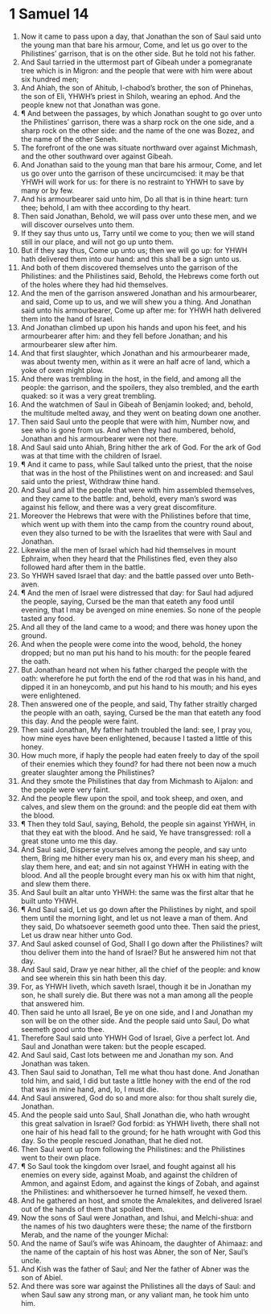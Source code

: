 ﻿# 1 Samuel  14
1. Now it came to pass upon a day, that Jonathan the son of Saul said unto the young man that bare his armour, Come, and let us go over to the Philistines’ garrison, that is on the other side. But he told not his father. 
2. And Saul tarried in the uttermost part of Gibeah under a pomegranate tree which is in Migron: and the people that were with him were about six hundred men; 
3. And Ahiah, the son of Ahitub, I-chabod’s brother, the son of Phinehas, the son of Eli, YHWH’s priest in Shiloh, wearing an ephod. And the people knew not that Jonathan was gone. 
4. ¶ And between the passages, by which Jonathan sought to go over unto the Philistines’ garrison, there was a sharp rock on the one side, and a sharp rock on the other side: and the name of the one was Bozez, and the name of the other Seneh. 
5. The forefront of the one was situate northward over against Michmash, and the other southward over against Gibeah. 
6. And Jonathan said to the young man that bare his armour, Come, and let us go over unto the garrison of these uncircumcised: it may be that YHWH will work for us: for there is no restraint to YHWH to save by many or by few. 
7. And his armourbearer said unto him, Do all that is in thine heart: turn thee; behold, I am with thee according to thy heart. 
8. Then said Jonathan, Behold, we will pass over unto these men, and we will discover ourselves unto them. 
9. If they say thus unto us, Tarry until we come to you; then we will stand still in our place, and will not go up unto them. 
10. But if they say thus, Come up unto us; then we will go up: for YHWH hath delivered them into our hand: and this shall be a sign unto us. 
11. And both of them discovered themselves unto the garrison of the Philistines: and the Philistines said, Behold, the Hebrews come forth out of the holes where they had hid themselves. 
12. And the men of the garrison answered Jonathan and his armourbearer, and said, Come up to us, and we will shew you a thing. And Jonathan said unto his armourbearer, Come up after me: for YHWH hath delivered them into the hand of Israel. 
13. And Jonathan climbed up upon his hands and upon his feet, and his armourbearer after him: and they fell before Jonathan; and his armourbearer slew after him. 
14. And that first slaughter, which Jonathan and his armourbearer made, was about twenty men, within as it were an half acre of land, which a yoke of oxen might plow. 
15. And there was trembling in the host, in the field, and among all the people: the garrison, and the spoilers, they also trembled, and the earth quaked: so it was a very great trembling. 
16. And the watchmen of Saul in Gibeah of Benjamin looked; and, behold, the multitude melted away, and they went on beating down one another. 
17. Then said Saul unto the people that were with him, Number now, and see who is gone from us. And when they had numbered, behold, Jonathan and his armourbearer were not there. 
18. And Saul said unto Ahiah, Bring hither the ark of God. For the ark of God was at that time with the children of Israel. 
19. ¶ And it came to pass, while Saul talked unto the priest, that the noise that was in the host of the Philistines went on and increased: and Saul said unto the priest, Withdraw thine hand. 
20. And Saul and all the people that were with him assembled themselves, and they came to the battle: and, behold, every man’s sword was against his fellow, and there was a very great discomfiture. 
21. Moreover the Hebrews that were with the Philistines before that time, which went up with them into the camp from the country round about, even they also turned to be with the Israelites that were with Saul and Jonathan. 
22. Likewise all the men of Israel which had hid themselves in mount Ephraim, when they heard that the Philistines fled, even they also followed hard after them in the battle. 
23. So YHWH saved Israel that day: and the battle passed over unto Beth-aven. 
24. ¶ And the men of Israel were distressed that day: for Saul had adjured the people, saying, Cursed be the man that eateth any food until evening, that I may be avenged on mine enemies. So none of the people tasted any food. 
25. And all they of the land came to a wood; and there was honey upon the ground. 
26. And when the people were come into the wood, behold, the honey dropped; but no man put his hand to his mouth: for the people feared the oath. 
27. But Jonathan heard not when his father charged the people with the oath: wherefore he put forth the end of the rod that was in his hand, and dipped it in an honeycomb, and put his hand to his mouth; and his eyes were enlightened. 
28. Then answered one of the people, and said, Thy father straitly charged the people with an oath, saying, Cursed be the man that eateth any food this day. And the people were faint. 
29. Then said Jonathan, My father hath troubled the land: see, I pray you, how mine eyes have been enlightened, because I tasted a little of this honey. 
30. How much more, if haply the people had eaten freely to day of the spoil of their enemies which they found? for had there not been now a much greater slaughter among the Philistines? 
31. And they smote the Philistines that day from Michmash to Aijalon: and the people were very faint. 
32. And the people flew upon the spoil, and took sheep, and oxen, and calves, and slew them on the ground: and the people did eat them with the blood. 
33. ¶ Then they told Saul, saying, Behold, the people sin against YHWH, in that they eat with the blood. And he said, Ye have transgressed: roll a great stone unto me this day. 
34. And Saul said, Disperse yourselves among the people, and say unto them, Bring me hither every man his ox, and every man his sheep, and slay them here, and eat; and sin not against YHWH in eating with the blood. And all the people brought every man his ox with him that night, and slew them there. 
35. And Saul built an altar unto YHWH: the same was the first altar that he built unto YHWH. 
36. ¶ And Saul said, Let us go down after the Philistines by night, and spoil them until the morning light, and let us not leave a man of them. And they said, Do whatsoever seemeth good unto thee. Then said the priest, Let us draw near hither unto God. 
37. And Saul asked counsel of God, Shall I go down after the Philistines? wilt thou deliver them into the hand of Israel? But he answered him not that day. 
38. And Saul said, Draw ye near hither, all the chief of the people: and know and see wherein this sin hath been this day. 
39. For, as YHWH liveth, which saveth Israel, though it be in Jonathan my son, he shall surely die. But there was not a man among all the people that answered him. 
40. Then said he unto all Israel, Be ye on one side, and I and Jonathan my son will be on the other side. And the people said unto Saul, Do what seemeth good unto thee. 
41. Therefore Saul said unto YHWH God of Israel, Give a perfect lot. And Saul and Jonathan were taken: but the people escaped. 
42. And Saul said, Cast lots between me and Jonathan my son. And Jonathan was taken. 
43. Then Saul said to Jonathan, Tell me what thou hast done. And Jonathan told him, and said, I did but taste a little honey with the end of the rod that was in mine hand, and, lo, I must die. 
44. And Saul answered, God do so and more also: for thou shalt surely die, Jonathan. 
45. And the people said unto Saul, Shall Jonathan die, who hath wrought this great salvation in Israel? God forbid: as YHWH liveth, there shall not one hair of his head fall to the ground; for he hath wrought with God this day. So the people rescued Jonathan, that he died not. 
46. Then Saul went up from following the Philistines: and the Philistines went to their own place. 
47. ¶ So Saul took the kingdom over Israel, and fought against all his enemies on every side, against Moab, and against the children of Ammon, and against Edom, and against the kings of Zobah, and against the Philistines: and whithersoever he turned himself, he vexed them. 
48. And he gathered an host, and smote the Amalekites, and delivered Israel out of the hands of them that spoiled them. 
49. Now the sons of Saul were Jonathan, and Ishui, and Melchi-shua: and the names of his two daughters were these; the name of the firstborn Merab, and the name of the younger Michal: 
50. And the name of Saul’s wife was Ahinoam, the daughter of Ahimaaz: and the name of the captain of his host was Abner, the son of Ner, Saul’s uncle. 
51. And Kish was the father of Saul; and Ner the father of Abner was the son of Abiel. 
52. And there was sore war against the Philistines all the days of Saul: and when Saul saw any strong man, or any valiant man, he took him unto him. 
